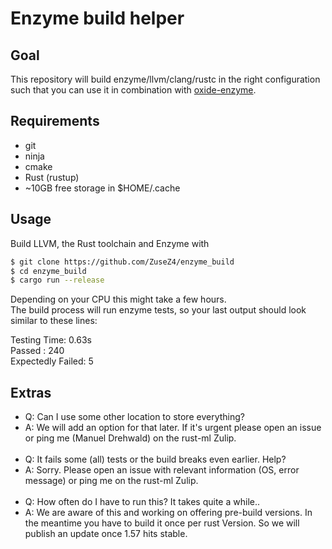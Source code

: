 # Enzyme build helper

## Goal

This repository will build enzyme/llvm/clang/rustc in the right configuration such that you can use it in combination with [oxide-enzyme](https://github.com/rust-ml/oxide-enzyme).

## Requirements

 - git  
 - ninja  
 - cmake  
 - Rust (rustup)    
 - ~10GB free storage in $HOME/.cache

## Usage

Build LLVM, the Rust toolchain and Enzyme with

```bash
$ git clone https://github.com/ZuseZ4/enzyme_build  
$ cd enzyme_build  
$ cargo run --release  
```

Depending on your CPU this might take a few hours.  
The build process will run enzyme tests, so your last output should look similar to these lines:

Testing Time: 0.63s  
  Passed           : 240  
  Expectedly Failed:   5  

## Extras
- Q: Can I use some other location to store everything?
- A: We will add an option for that later. If it's urgent please open an issue or ping me (Manuel Drehwald) on the rust-ml Zulip.  
&nbsp;
- Q: It fails some (all) tests or the build breaks even earlier. Help?
- A: Sorry. Please open an issue with relevant information (OS, error message) or ping me on the rust-ml Zulip.  
&nbsp;
- Q: How often do I have to run this? It takes quite a while..
- A: We are aware of this and working on offering pre-build versions. In the meantime you have to build it once per rust Version. So we will publish an update once 1.57 hits stable.
